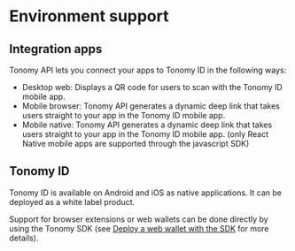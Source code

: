 # Environment support

## Integration apps

Tonomy API lets you connect your apps to Tonomy ID in the following ways:

- Desktop web: Displays a QR code for users to scan with the Tonomy ID mobile app.
- Mobile browser: Tonomy API generates a dynamic deep link that takes users straight to your app in the Tonomy ID mobile app.
- Mobile native: Tonomy API generates a dynamic deep link that takes users straight to your app in the Tonomy ID mobile app. (only React Native mobile apps are supported through the javascript SDK)

## Tonomy ID

Tonomy ID is available on Android and iOS as native applications. It can be deployed as a white label product.

Support for browser extensions or web wallets can be done directly by using the Tonomy SDK (see [Deploy a web wallet with the SDK](../../guides/deploy-wallet) for more details).
